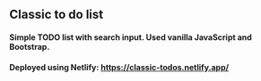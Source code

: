 ## Classic to do list

#### Simple TODO list with search input. Used vanilla JavaScript and Bootstrap.


#### Deployed using Netlify: https://classic-todos.netlify.app/
